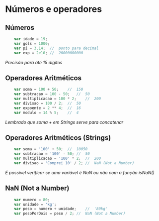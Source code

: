 # Números e operadores

## Números

```js
    var idade = 19;
    var gols = 1000;
    var pi = 3.14;  //  ponto para decimal
    var exp = 2e10; //  20000000000
```

*Precisão para até 15 digitos*

## Operadores Aritméticos

```js
    var soma = 100 + 50;    //  150
    var subtracao = 100 - 50;   //  50
    var multiplicacao = 100 * 2;    //  200
    var divisao = 100 / 2;  //  50
    var expoente = 2 ** 4;  //  16
    var modulo = 14 % 5;    //  4
```

*Lembrado que soma + em Strings*
*serve para concatenar*

## Operadores Aritméticos (Strings)

```js
    var soma = '100' + 50;  //  10050
    var subtracao = '100' - 50; //  50
    var multiplicacao = '100' * 2;  //  200
    var divisao = 'Comprei 10' / 2; //  NaN (Not a Number)
```

*É possivel verificar se uma variável é NaN*
*ou não com a função isNaN()*

## NaN (Not a Number)

```js
    var numero = 80;
    var unidade = 'kg';
    var peso = numero + unidade;    //  '80kg'
    var pesoPorDois = peso / 2; //  NaN (Not a Number)
```